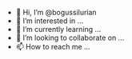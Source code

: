 - 👋 Hi, I’m @bogussilurian
- 👀 I’m interested in ...
- 🌱 I’m currently learning ...
- 💞️ I’m looking to collaborate on ...
- 📫 How to reach me ...

<!---
bogussilurian/bogussilurian is a ✨ special ✨ repository because its `README.md` (this file) appears on your GitHub profile.
You can click the Preview link to take a look at your changes.
--->
